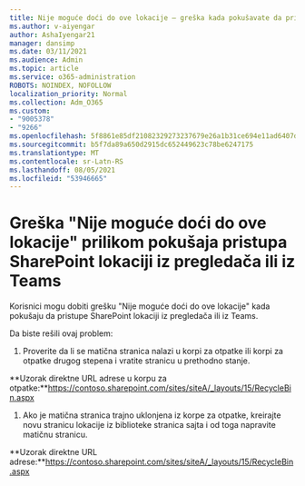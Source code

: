 ```yaml
---
title: Nije moguće doći do ove lokacije – greška kada pokušavate da pristupite SharePoint lokaciji iz pregledača ili iz Teams
ms.author: v-aiyengar
author: AshaIyengar21
manager: dansimp
ms.date: 03/11/2021
ms.audience: Admin
ms.topic: article
ms.service: o365-administration
ROBOTS: NOINDEX, NOFOLLOW
localization_priority: Normal
ms.collection: Adm_O365
ms.custom:
- "9005378"
- "9266"
ms.openlocfilehash: 5f8861e85df21082329273237679e26a1b31ce694e11ad6407d4690d7caf2fc9
ms.sourcegitcommit: b5f7da89a650d2915dc652449623c78be6247175
ms.translationtype: MT
ms.contentlocale: sr-Latn-RS
ms.lasthandoff: 08/05/2021
ms.locfileid: "53946665"
---
```

# <a name="this-site-cant-be-reached-error-when-trying-to-access-sharepoint-site-from-browser-or-teams"></a>Greška "Nije moguće doći do ove lokacije" prilikom pokušaja pristupa SharePoint lokaciji iz pregledača ili iz Teams

Korisnici mogu dobiti grešku "Nije moguće doći do ove lokacije" kada pokušaju da pristupe SharePoint lokaciji iz pregledača ili iz Teams. 

Da biste rešili ovaj problem: 

1. Proverite da li se matična stranica nalazi u korpi za otpatke ili korpi za otpatke drugog stepena i vratite stranicu u prethodno stanje.

**Uzorak direktne URL adrese u korpu za otpatke:**https://contoso.sharepoint.com/sites/siteA/_layouts/15/RecycleBin.aspx

1. Ako je matična stranica trajno uklonjena iz korpe za otpatke, kreirajte novu stranicu lokacije iz biblioteke stranica sajta i od toga napravite matičnu stranicu. 

**Uzorak direktne URL adrese:**https://contoso.sharepoint.com/sites/siteA/_layouts/15/RecycleBin.aspx
